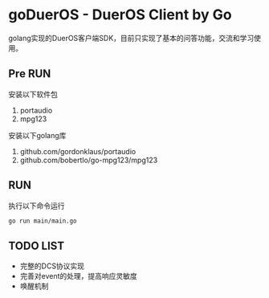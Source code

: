 # goDuerOS - DuerOS Client by Go

golang实现的DuerOS客户端SDK，目前只实现了基本的问答功能，交流和学习使用。

## Pre RUN

安装以下软件包

1. portaudio
2. mpg123

安装以下golang库

1. github.com/gordonklaus/portaudio
2. github.com/bobertlo/go-mpg123/mpg123

## RUN

执行以下命令运行

````bash
go run main/main.go
````

## TODO LIST

* 完整的DCS协议实现
* 完善对event的处理，提高响应灵敏度
* 唤醒机制
